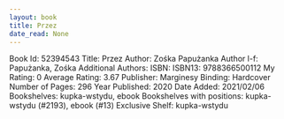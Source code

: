 ```yaml
---
layout: book
title: Przez
date_read: None
---
```


Book Id: 52394543
Title: Przez
Author: Zośka Papużanka
Author l-f: Papużanka, Zośka
Additional Authors: 
ISBN: 
ISBN13: 9788366500112
My Rating: 0
Average Rating: 3.67
Publisher: Marginesy
Binding: Hardcover
Number of Pages: 296
Year Published: 2020
Date Added: 2021/02/06
Bookshelves: kupka-wstydu, ebook
Bookshelves with positions: kupka-wstydu (#2193), ebook (#13)
Exclusive Shelf: kupka-wstydu

